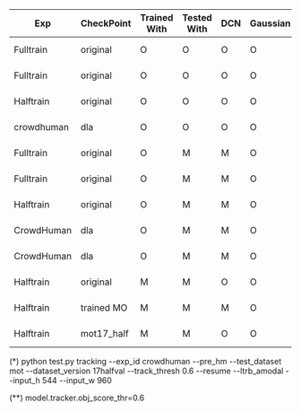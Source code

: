 | Exp        | CheckPoint | Trained With | Tested With | DCN | Gaussian | Age | Private Half | Public Half | Private Test |
|------------|------------|--------------|-------------|-----|----------|-----|--------------|-------------|--------------|
| Fulltrain  | original   | O            | O           | O   | O        |     | 69.8, 70.2   | 68.1, 66.8  | 67.3         |
| Fulltrain  | original   | O            | O           | O   | O        | 3   | 67.0, 70.9   | ----, ----  | -            |
| Halftrain  | original   | O            | O           | O   | O        |     | 64.2, 66.1   | 63.2, 63.1  | -            |
| crowdhuman | dla        | O            | O           | O   | O        |     | 53.8, 52.2*  | 52.7, 50.7* | -            |
| Fulltrain  | original   | O            | M           | M   | O        |     | 68.5, 68.2   | 66.2, 65.7  | -            |
| Fulltrain  | original   | O            | M           | M   | O        | 3   | 67.0, 71.2   | ----, ----  | -            |
| Halftrain  | original   | O            | M           | M   | O        |     | ----, ----   | ----, ----  | -            |
| CrowdHuman | dla        | O            | M           | M   | O        |     | 58.2, 51.3   | ----, ----  | -            |
| CrowdHuman | dla        | O            | M           | M   | O        |     | 56.5, 54.9** | ----, ----  | -            |
| Halftrain  | original   | M            | M           | O   | O        | 3   | 65.7, 66.2   | ----, ----  | -            |
| Halftrain  | trained MO | M            | M           | M   | O        |     | 63.2, 65.3   | ----, ----  | -            |
| Halftrain  | mot17_half | M            | M           | O   | O        | 3   | 65.5, 67.1   | ----, ----  | -            |


(*) python test.py tracking --exp_id crowdhuman --pre_hm --test_dataset mot --dataset_version 17halfval --track_thresh 0.6 --resume --ltrb_amodal --input_h 544 --input_w 960

(**) model.tracker.obj_score_thr=0.6
